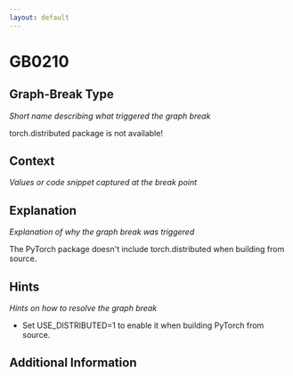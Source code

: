 ```yaml
---
layout: default
---
```

# GB0210

## Graph-Break Type
*Short name describing what triggered the graph break*

torch.distributed package is not available!

## Context
*Values or code snippet captured at the break point*



## Explanation
*Explanation of why the graph break was triggered*

The PyTorch package doesn't include torch.distributed when building from source.

## Hints
*Hints on how to resolve the graph break*

- Set USE_DISTRIBUTED=1 to enable it when building PyTorch from source.


## Additional Information

<!-- ADDITIONAL INFORMATION START - Add custom information below this line -->

<!-- ADDITIONAL INFORMATION END -->

